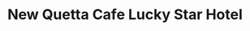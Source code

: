 ---
title: "New Quetta Cafe Lucky Star Hotel"
url: /karachi/new-quetta-cafe-lucky-star-hotel/
shop: tea
---